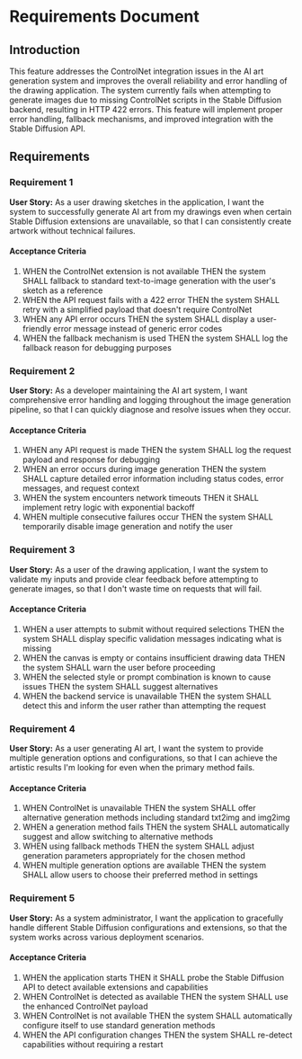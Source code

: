 # Requirements Document

## Introduction

This feature addresses the ControlNet integration issues in the AI art generation system and improves the overall reliability and error handling of the drawing application. The system currently fails when attempting to generate images due to missing ControlNet scripts in the Stable Diffusion backend, resulting in HTTP 422 errors. This feature will implement proper error handling, fallback mechanisms, and improved integration with the Stable Diffusion API.

## Requirements

### Requirement 1

**User Story:** As a user drawing sketches in the application, I want the system to successfully generate AI art from my drawings even when certain Stable Diffusion extensions are unavailable, so that I can consistently create artwork without technical failures.

#### Acceptance Criteria

1. WHEN the ControlNet extension is not available THEN the system SHALL fallback to standard text-to-image generation with the user's sketch as a reference
2. WHEN the API request fails with a 422 error THEN the system SHALL retry with a simplified payload that doesn't require ControlNet
3. WHEN any API error occurs THEN the system SHALL display a user-friendly error message instead of generic error codes
4. WHEN the fallback mechanism is used THEN the system SHALL log the fallback reason for debugging purposes

### Requirement 2

**User Story:** As a developer maintaining the AI art system, I want comprehensive error handling and logging throughout the image generation pipeline, so that I can quickly diagnose and resolve issues when they occur.

#### Acceptance Criteria

1. WHEN any API request is made THEN the system SHALL log the request payload and response for debugging
2. WHEN an error occurs during image generation THEN the system SHALL capture detailed error information including status codes, error messages, and request context
3. WHEN the system encounters network timeouts THEN it SHALL implement retry logic with exponential backoff
4. WHEN multiple consecutive failures occur THEN the system SHALL temporarily disable image generation and notify the user

### Requirement 3

**User Story:** As a user of the drawing application, I want the system to validate my inputs and provide clear feedback before attempting to generate images, so that I don't waste time on requests that will fail.

#### Acceptance Criteria

1. WHEN a user attempts to submit without required selections THEN the system SHALL display specific validation messages indicating what is missing
2. WHEN the canvas is empty or contains insufficient drawing data THEN the system SHALL warn the user before proceeding
3. WHEN the selected style or prompt combination is known to cause issues THEN the system SHALL suggest alternatives
4. WHEN the backend service is unavailable THEN the system SHALL detect this and inform the user rather than attempting the request

### Requirement 4

**User Story:** As a user generating AI art, I want the system to provide multiple generation options and configurations, so that I can achieve the artistic results I'm looking for even when the primary method fails.

#### Acceptance Criteria

1. WHEN ControlNet is unavailable THEN the system SHALL offer alternative generation methods including standard txt2img and img2img
2. WHEN a generation method fails THEN the system SHALL automatically suggest and allow switching to alternative methods
3. WHEN using fallback methods THEN the system SHALL adjust generation parameters appropriately for the chosen method
4. WHEN multiple generation options are available THEN the system SHALL allow users to choose their preferred method in settings

### Requirement 5

**User Story:** As a system administrator, I want the application to gracefully handle different Stable Diffusion configurations and extensions, so that the system works across various deployment scenarios.

#### Acceptance Criteria

1. WHEN the application starts THEN it SHALL probe the Stable Diffusion API to detect available extensions and capabilities
2. WHEN ControlNet is detected as available THEN the system SHALL use the enhanced ControlNet payload
3. WHEN ControlNet is not available THEN the system SHALL automatically configure itself to use standard generation methods
4. WHEN the API configuration changes THEN the system SHALL re-detect capabilities without requiring a restart